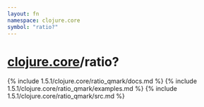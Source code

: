 ```yaml
---
layout: fn
namespace: clojure.core
symbol: "ratio?"
---
```


# [clojure.core](../)/ratio?

{% include 1.5.1/clojure.core/ratio_qmark/docs.md %}
{% include 1.5.1/clojure.core/ratio_qmark/examples.md %}
{% include 1.5.1/clojure.core/ratio_qmark/src.md %}

